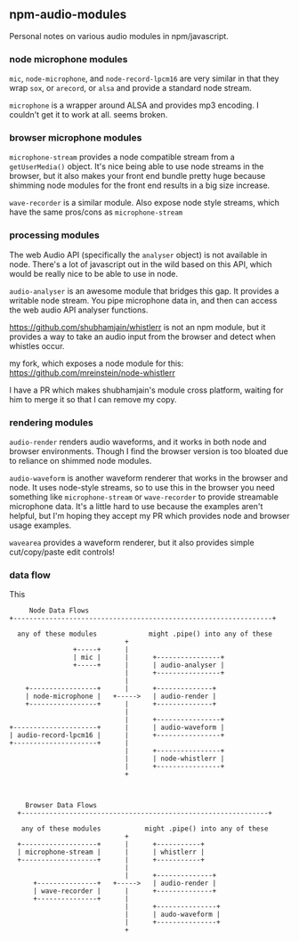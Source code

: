 ## npm-audio-modules

Personal notes on various audio modules in npm/javascript.


### node microphone modules
`mic`, `node-microphone`, and `node-record-lpcm16` are very similar in that they wrap `sox`, or `arecord`, or `alsa`
and provide a standard node stream.

`microphone` is a wrapper around ALSA and provides mp3 encoding.
I couldn't get it to work at all. seems broken.


### browser microphone modules

`microphone-stream` provides a node compatible stream from a `getUserMedia()` object.
It's nice being able to use node streams in the browser, but it also makes your front end bundle
pretty huge because shimming node modules for the front end results in a big size increase.

`wave-recorder` is a similar module. Also expose node style streams, which have the same pros/cons
as `microphone-stream`


### processing modules

The web Audio API (specifically the `analyser` object) is not available in node. There's a lot of javascript out in
the wild based on this API, which would be really nice to be able to use in node.

`audio-analyser` is an awesome module that bridges this gap. It provides a writable node 
stream. You pipe microphone data in, and then can access the web audio API analyser functions.

https://github.com/shubhamjain/whistlerr is not an npm module, but it provides a way
to take an audio input from the browser and detect when whistles occur.

my fork, which exposes a node module for this: https://github.com/mreinstein/node-whistlerr

I have a PR which makes shubhamjain's module cross platform, waiting for him to merge it so
that I can remove my copy.


### rendering modules

`audio-render` renders audio waveforms, and it works in both node and browser environments.
Though I find the browser version is too bloated due to reliance on shimmed node modules.

`audio-waveform` is another waveform renderer that works in the browser and node.
It uses node-style streams, so to use this in the browser you need something like 
`microphone-stream` or `wave-recorder` to provide streamable microphone data.
It's a little hard to use because the examples aren't helpful, but I'm hoping they accept 
my PR which provides node and browser usage examples.

`wavearea` provides a waveform renderer, but it also provides simple cut/copy/paste edit
controls!


### data flow

This 

```
     Node Data Flows
+-----------------------------------------------------------------+

  any of these modules             might .pipe() into any of these
                             +
                +-----+      |
                | mic |      |      +----------------+
                +-----+      |      | audio-analyser |
                             |      +----------------+
                             |
    +-----------------+      |      +--------------+
    | node-microphone |   +----->   | audio-render |
    +-----------------+      |      +--------------+
                             |
                             |      +----------------+
+---------------------+      |      | audio-waveform |
| audio-record-lpcm16 |      |      +----------------+
+---------------------+      |
                             |      +----------------+
                             |      | node-whistlerr |
                             |      +----------------+
                             +



    Browser Data Flows
  +--------------------------------------------------------------+

   any of these modules           might .pipe() into any of these
                             +
  +-------------------+      |      +-----------+
  | microphone-stream |      |      | whistlerr |
  +-------------------+      |      +-----------+
                             |
                             |      +--------------+
      +---------------+   +----->   | audio-render |
      | wave-recorder |      |      +--------------+
      +---------------+      |
                             |      +---------------+
                             |      | audo-waveform |
                             |      +---------------+
                             +

```



